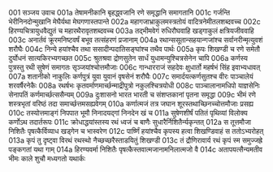001  सञ्जय उवाच
001a तेषामनीकानि बृहद्ध्वजानि रणे समृद्धानि समागतानि
001c गर्जन्ति भेरीनिनदोन्मुखानि मेघैर्यथा मेघगणास्तपान्ते
002a महागजाभ्राकुलमस्त्रतोयं वादित्रनेमीतलशब्दवच्च
002c हिरण्यचित्रायुधवैद्युतं च महारथैरावृतशब्दवच्च
003a तद्भीमवेगं रुधिरौघवाहि खड्गाकुलं क्षत्रियजीववाहि
003c अनार्तवं क्रूरमनिष्टवर्षं बभूव तत्संहरणं प्रजानाम्
004a रथान्ससूतान्सहयान्गजांश्च सर्वानरीन्मृत्युवशं शरौघैः
004c निन्ये हयांश्चैव तथा ससादीन्पदातिसङ्घांश्च तथैव पार्थः
005a कृपः शिखण्डी च रणे समेतौ दुर्योधनं सात्यकिरभ्यगच्छत
005c श्रुतश्रवा द्रोणसुतेन सार्धं युधामन्युश्चित्रसेनेन चापि
006a कर्णस्य पुत्रस्तु रथी सुषेणं समागतः सृञ्जयांश्चोत्तमौजाः
006c गान्धारराजं सहदेवः क्षुधार्तो महर्षभं सिंह इवाभ्यधावत्
007a शतानीको नाकुलिः कर्णपुत्रं युवा युवानं वृषसेनं शरौघैः
007c समार्दयत्कर्णसुतश्च वीरः पाञ्चालेयं शरवर्षैरनेकैः
008a रथर्षभः कृतवर्माणमार्च्छन्माद्रीपुत्रो नकुलश्चित्रयोधी
008c पाञ्चालानामधिपो याज्ञसेनिः सेनापतिं कर्णमार्च्छत्ससैन्यम्
009a दुःशासनो भारत भारती च संशप्तकानां पृतना समृद्धा
009c भीमं रणे शस्त्रभृतां वरिष्ठं तदा समार्च्छत्तमसह्यवेगम्
010a कर्णात्मजं तत्र जघान शूरस्तथाच्छिनच्चोत्तमौजाः प्रसह्य
010c तस्योत्तमाङ्गं निपपात भूमौ निनादयद्गां निनदेन खं च
011a सुषेणशीर्षं पतितं पृथिव्यां विलोक्य कर्णोऽथ तदार्तरूपः
011c क्रोधाद्धयांस्तस्य रथं ध्वजं च बाणैः सुधारैर्निशितैर्न्यकृन्तत्
012a स तूत्तमौजा निशितैः पृषत्कैर्विव्याध खड्गेन च भास्वरेण
012c पार्ष्णिं हयांश्चैव कृपस्य हत्वा शिखण्डिवाहं स ततोऽभ्यरोहत्
013a कृपं तु दृष्ट्वा विरथं रथस्थो नैच्छच्छरैस्ताडयितुं शिखण्डी
013c तं द्रौणिरावार्य रथं कृपं स्म समुज्जह्रे पङ्कगतां यथा गाम्
014a हिरण्यवर्मा निशितैः पृषत्कैस्तवात्मजानामनिलात्मजो वै
014c अतापयत्सैन्यमतीव भीमः काले शुचौ मध्यगतो यथार्कः

